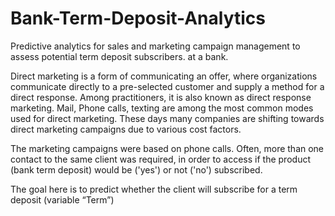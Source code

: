 # Bank-Term-Deposit-Analytics
Predictive analytics for sales and marketing campaign management to assess potential term deposit subscribers. at a bank. 

Direct marketing is a form of communicating an offer, where organizations communicate directly to a pre-selected customer and supply a method for a direct response. Among practitioners, it is also known as direct response marketing. Mail, Phone calls, texting are among the most common modes used for direct marketing. These days many companies are shifting towards direct marketing campaigns due to various cost factors.

The marketing campaigns were based on phone calls. Often, more than one contact to the same client was required, in order to access if the product (bank term deposit) would be ('yes') or not ('no') subscribed.

The goal here is to predict whether the client will subscribe for a term deposit (variable “Term”)
